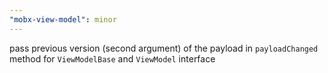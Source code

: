 ```yaml
---
"mobx-view-model": minor
---
```


pass previous version (second argument) of the payload in `payloadChanged` method for `ViewModelBase` and `ViewModel` interface
